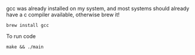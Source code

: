 gcc was already installed on my system, and most systems should already have a c compiler available, otherwise brew it!
```
brew install gcc
```

To run code
```
make && ./main
```